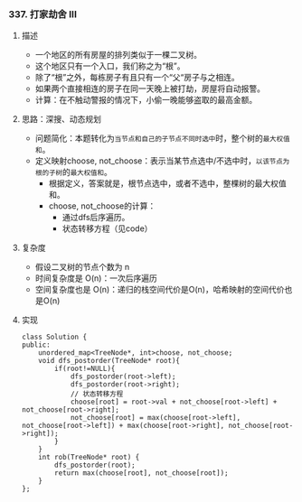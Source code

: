 

### 337. 打家劫舍 III
1. 描述
    - 一个地区的所有房屋的排列类似于一棵二叉树。
    - 这个地区只有一个入口，我们称之为“根”。
    - 除了“根”之外，每栋房子有且只有一个“父“房子与之相连。
    - 如果两个直接相连的房子在同一天晚上被打劫，房屋将自动报警。
    - 计算：在不触动警报的情况下，小偷一晚能够盗取的最高金额。

2. 思路：深搜、动态规划
    - 问题简化：本题转化为`当节点和自己的子节点不同时选中`时，整个树的`最大权值和`。    
    - 定义映射choose, not_choose：表示当某节点选中/不选中时，`以该节点为根的子树`的`最大权值和`。
        - 根据定义，答案就是，根节点选中，或者不选中，整棵树的最大权值和。
        - choose, not_choose的计算：
            - 通过dfs后序遍历。
            - 状态转移方程（见code）
3. 复杂度
    - 假设二叉树的节点个数为 n
    - 时间复杂度是 O(n)：一次后序遍历
    - 空间复杂度也是 O(n)：递归的栈空间代价是O(n)，哈希映射的空间代价也是O(n)

4. 实现
    ```
    class Solution {
    public:
        unordered_map<TreeNode*, int>choose, not_choose;    
        void dfs_postorder(TreeNode* root){
            if(root!=NULL){
                dfs_postorder(root->left);
                dfs_postorder(root->right);
                // 状态转移方程
                choose[root] = root->val + not_choose[root->left] + not_choose[root->right];
                not_choose[root] = max(choose[root->left], not_choose[root->left]) + max(choose[root->right], not_choose[root->right]);
            }
        }
        int rob(TreeNode* root) {        
            dfs_postorder(root);        
            return max(choose[root], not_choose[root]);
        }
    };
    ```